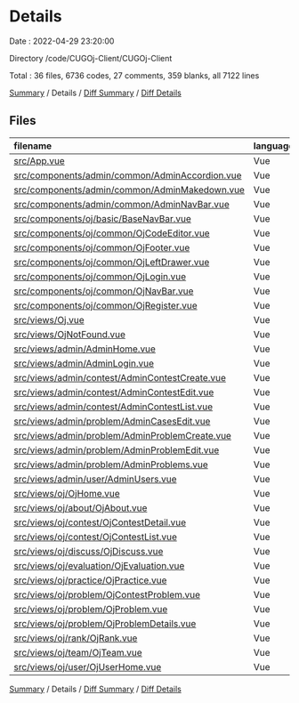 # Details

Date : 2022-04-29 23:20:00

Directory /code/CUGOj-Client/CUGOj-Client

Total : 36 files,  6736 codes, 27 comments, 359 blanks, all 7122 lines

[Summary](results.md) / Details / [Diff Summary](diff.md) / [Diff Details](diff-details.md)

## Files
| filename | language | code | comment | blank | total |
| :--- | :--- | ---: | ---: | ---: | ---: |
| [src/App.vue](/src/App.vue) | Vue | 24 | 0 | 5 | 29 |
| [src/components/admin/common/AdminAccordion.vue](/src/components/admin/common/AdminAccordion.vue) | Vue | 104 | 0 | 14 | 118 |
| [src/components/admin/common/AdminMakedown.vue](/src/components/admin/common/AdminMakedown.vue) | Vue | 26 | 0 | 3 | 29 |
| [src/components/admin/common/AdminNavBar.vue](/src/components/admin/common/AdminNavBar.vue) | Vue | 71 | 0 | 3 | 74 |
| [src/components/oj/basic/BaseNavBar.vue](/src/components/oj/basic/BaseNavBar.vue) | Vue | 115 | 0 | 5 | 120 |
| [src/components/oj/common/OjCodeEditor.vue](/src/components/oj/common/OjCodeEditor.vue) | Vue | 212 | 0 | 17 | 229 |
| [src/components/oj/common/OjFooter.vue](/src/components/oj/common/OjFooter.vue) | Vue | 9 | 0 | 3 | 12 |
| [src/components/oj/common/OjLeftDrawer.vue](/src/components/oj/common/OjLeftDrawer.vue) | Vue | 33 | 0 | 11 | 44 |
| [src/components/oj/common/OjLogin.vue](/src/components/oj/common/OjLogin.vue) | Vue | 183 | 0 | 10 | 193 |
| [src/components/oj/common/OjNavBar.vue](/src/components/oj/common/OjNavBar.vue) | Vue | 208 | 0 | 12 | 220 |
| [src/components/oj/common/OjRegister.vue](/src/components/oj/common/OjRegister.vue) | Vue | 324 | 0 | 12 | 336 |
| [src/views/Oj.vue](/src/views/Oj.vue) | Vue | 148 | 0 | 17 | 165 |
| [src/views/OjNotFound.vue](/src/views/OjNotFound.vue) | Vue | 9 | 0 | 3 | 12 |
| [src/views/admin/AdminHome.vue](/src/views/admin/AdminHome.vue) | Vue | 76 | 0 | 11 | 87 |
| [src/views/admin/AdminLogin.vue](/src/views/admin/AdminLogin.vue) | Vue | 94 | 0 | 3 | 97 |
| [src/views/admin/contest/AdminContestCreate.vue](/src/views/admin/contest/AdminContestCreate.vue) | Vue | 540 | 8 | 26 | 574 |
| [src/views/admin/contest/AdminContestEdit.vue](/src/views/admin/contest/AdminContestEdit.vue) | Vue | 567 | 6 | 30 | 603 |
| [src/views/admin/contest/AdminContestList.vue](/src/views/admin/contest/AdminContestList.vue) | Vue | 178 | 0 | 12 | 190 |
| [src/views/admin/problem/AdminCasesEdit.vue](/src/views/admin/problem/AdminCasesEdit.vue) | Vue | 655 | 0 | 19 | 674 |
| [src/views/admin/problem/AdminProblemCreate.vue](/src/views/admin/problem/AdminProblemCreate.vue) | Vue | 365 | 0 | 8 | 373 |
| [src/views/admin/problem/AdminProblemEdit.vue](/src/views/admin/problem/AdminProblemEdit.vue) | Vue | 371 | 1 | 6 | 378 |
| [src/views/admin/problem/AdminProblems.vue](/src/views/admin/problem/AdminProblems.vue) | Vue | 177 | 0 | 8 | 185 |
| [src/views/admin/user/AdminUsers.vue](/src/views/admin/user/AdminUsers.vue) | Vue | 90 | 0 | 6 | 96 |
| [src/views/oj/OjHome.vue](/src/views/oj/OjHome.vue) | Vue | 99 | 0 | 11 | 110 |
| [src/views/oj/about/OjAbout.vue](/src/views/oj/about/OjAbout.vue) | Vue | 7 | 0 | 6 | 13 |
| [src/views/oj/contest/OjContestDetail.vue](/src/views/oj/contest/OjContestDetail.vue) | Vue | 248 | 0 | 14 | 262 |
| [src/views/oj/contest/OjContestList.vue](/src/views/oj/contest/OjContestList.vue) | Vue | 465 | 12 | 22 | 499 |
| [src/views/oj/discuss/OjDiscuss.vue](/src/views/oj/discuss/OjDiscuss.vue) | Vue | 7 | 0 | 3 | 10 |
| [src/views/oj/evaluation/OjEvaluation.vue](/src/views/oj/evaluation/OjEvaluation.vue) | Vue | 290 | 0 | 10 | 300 |
| [src/views/oj/practice/OjPractice.vue](/src/views/oj/practice/OjPractice.vue) | Vue | 183 | 0 | 4 | 187 |
| [src/views/oj/problem/OjContestProblem.vue](/src/views/oj/problem/OjContestProblem.vue) | Vue | 0 | 0 | 1 | 1 |
| [src/views/oj/problem/OjProblem.vue](/src/views/oj/problem/OjProblem.vue) | Vue | 220 | 0 | 12 | 232 |
| [src/views/oj/problem/OjProblemDetails.vue](/src/views/oj/problem/OjProblemDetails.vue) | Vue | 481 | 0 | 14 | 495 |
| [src/views/oj/rank/OjRank.vue](/src/views/oj/rank/OjRank.vue) | Vue | 63 | 0 | 4 | 67 |
| [src/views/oj/team/OjTeam.vue](/src/views/oj/team/OjTeam.vue) | Vue | 7 | 0 | 4 | 11 |
| [src/views/oj/user/OjUserHome.vue](/src/views/oj/user/OjUserHome.vue) | Vue | 87 | 0 | 10 | 97 |

[Summary](results.md) / Details / [Diff Summary](diff.md) / [Diff Details](diff-details.md)